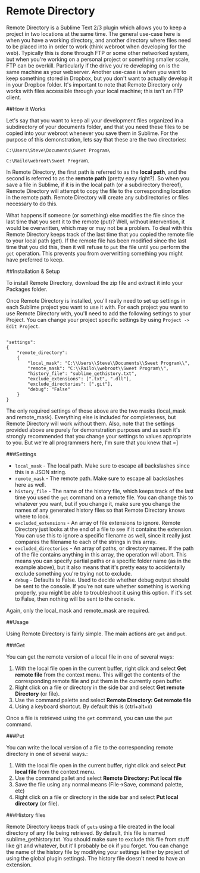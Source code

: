 # Remote Directory

Remote Directory is a Sublime Text 2/3 plugin which allows you to keep a project in two locations at the same time. The general use-case here is when you have a working directory, and another directory where files need to be placed into in order to work (think webroot when developing for the web). Typically this is done through FTP or some other networked system, but when you're working on a personal project or something smaller scale, FTP can be overkill. Particularly if the drive you're developing on is the same machine as your webserver. Another use-case is when you want to keep something stored in Dropbox, but you don't want to actually develop it in your Dropbox folder. It's important to note that Remote Directory only works with files accessible through your local machine; this isn't an FTP client. 

##How it Works

Let's say that you want to keep all your development files organized in a subdirectory of your documents folder, and that you need these files to be copied into your webroot whenever you save them in Sublime. For the purpose of this demonstration, lets say that these are the two directories:

``C:\Users\Steve\Documents\Sweet Program\``

``C:\Railo\webroot\Sweet Program\``

In Remote Directory, the first path is referred to as the **local path**, and the second is referred to as the **remote path** (pretty easy right?). So when you save a file in Sublime, if it is in the local path (or a subdirectory thereof), Remote Directory will attempt to copy the file to the corresponding location in the remote path. Remote Directory will create any subdirectories or files necessary to do this.

What happens if someone (or something) else modifies the file since the last time that you sent it to the remote (put)? Well, without intervention, it would be overwritten, which may or may not be a problem. To deal with this Remote Directory keeps track of the last time that you copied the remote file to your local path (get). If the remote file has been modified since the last time that you did this, then it will refuse to ``put`` the file until you perform the ``get`` operation. This prevents you from overwritting something you might have preferred to keep.

##Installation & Setup

To install Remote Directory, download the zip file and extract it into your Packages folder.

Once Remote Directory is installed, you'll really need to set up settings in each Sublime project you want to use it with. For each project you want to use Remote Directory with, you'll need to add the following settings to your Project. You can change your project specific settings by using ``Project -> Edit Project``.

```

"settings":
{
	"remote_directory":
	{
		"local_mask": "C:\\Users\\Steve\\Documents\\Sweet Program\\",
		"remote_mask": "C:\\Railo\\webroot\\Sweet Program\\",
		"history_file": "sublime_gethistory.txt",
		"exclude_extensions": [".txt", ".dll"],
		"exclude_directories": [".git"],
		"debug": "False"
	}
}

```

The only required settings of those above are the two masks (local_mask and remote_mask). Everything else is included for completeness, but Remote Directory will work without them. Also, note that the settings provided above are purely for demonstration purposes and as such it's strongly recommended that you change your settings to values appropriate to you. But we're all programmers here, I'm sure that you knew that =]

###Settings

* ``local_mask`` - The local path. Make sure to escape all backslashes since this is a JSON string.
* ``remote_mask`` - The remote path. Make sure to escape all backslashes here as well.
* ``history_file`` - The name of the history file, which keeps track of the last time you used the ``get`` command on a remote file. You can change this to whatever you want, but if you change it, make sure you change the names of any generated history files so that Remote Directory knows where to look.
* ``excluded_extensions`` - An array of file extensions to ignore. Remote Directory just looks at the end of a file to see if it contains the extension. You can use this to ignore a specific filename as well, since it really just compares the filename to each of the strings in this array.
* ``excluded_directories`` - An array of paths, or directory names. If the path of the file contains anything in this array, the operation will abort. This means you can specify partial paths or a specific folder name (as in the example above), but it also means that it's pretty easy to accidentally exclude something you're trying not to exclude.
* ``debug`` - Defaults to False. Used to decide whether debug output should be sent to the console. If you're not sure whether something is working properly, you might be able to troubleshoot it using this option. If it's set to False, then nothing will be sent to the console.

Again, only the local_mask and remote_mask are required.


##Usage

Using Remote Directory is fairly simple. The main actions are ``get`` and ``put``.

###Get

You can get the remote version of a local file in one of several ways:
 1. With the local file open in the current buffer, right click and select **Get remote file** from the context menu. This will get the contents of the corresponding remote file and put them in the currently open buffer.
 2. Right click on a file or directory in the side bar and select **Get remote Directory** (or file).
 3. Use the command palette and select **Remote Directory: Get remote file**
 4. Using a keyboard shortcut. By default this is (ctrl+alt+x)
 
Once a file is retrieved using the ``get`` command, you can use the ``put`` command.

###Put

You can write the local version of a file to the corresponding remote directory in one of several ways.: 
 1. With the local file open in the current buffer, right click and select **Put local file** from the context menu.
 2. Use the command pallet and select **Remote Directory: Put local file**
 3. Save the file using any normal means (File->Save, command palette, etc)
 4. Right click on a file or directory in the side bar and select **Put local directory** (or file).


###History files

Remote Directory keeps track of ``gets`` using a file created in the local directory of any file being retrieved. By default, this file is named sublime_gethistory.txt. You should make sure to exclude this file from stuff like git and whatever, but it'll probably be ok if you forget. You can change the name of the history file by modifying your settings (either by project of using the global plugin settings). The history file doesn't need to have an extension.
